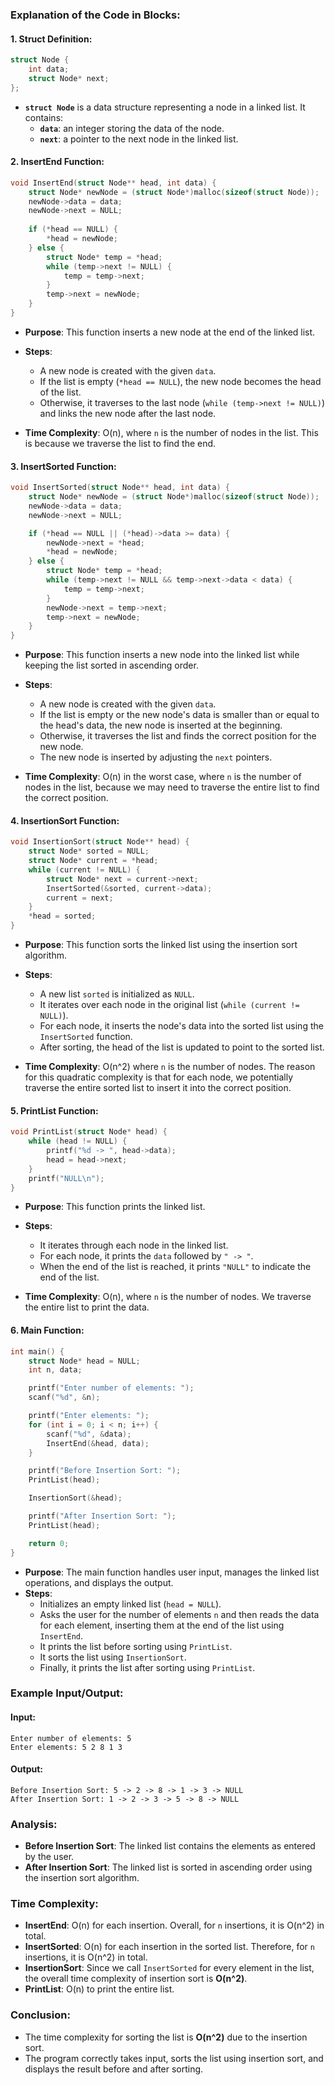 ### Explanation of the Code in Blocks:

#### 1. **Struct Definition:**

```c
struct Node {
    int data;
    struct Node* next;
};
```

- **`struct Node`** is a data structure representing a node in a linked list. It contains:
  - **`data`**: an integer storing the data of the node.
  - **`next`**: a pointer to the next node in the linked list.

#### 2. **InsertEnd Function:**

```c
void InsertEnd(struct Node** head, int data) {
    struct Node* newNode = (struct Node*)malloc(sizeof(struct Node));
    newNode->data = data;
    newNode->next = NULL;
    
    if (*head == NULL) {
        *head = newNode;
    } else {
        struct Node* temp = *head;
        while (temp->next != NULL) {
            temp = temp->next;
        }
        temp->next = newNode;
    }
}
```

- **Purpose**: This function inserts a new node at the end of the linked list.
- **Steps**:
  - A new node is created with the given `data`.
  - If the list is empty (`*head == NULL`), the new node becomes the head of the list.
  - Otherwise, it traverses to the last node (`while (temp->next != NULL)`) and links the new node after the last node.

- **Time Complexity**: O(n), where `n` is the number of nodes in the list. This is because we traverse the list to find the end.

#### 3. **InsertSorted Function:**

```c
void InsertSorted(struct Node** head, int data) {
    struct Node* newNode = (struct Node*)malloc(sizeof(struct Node));
    newNode->data = data;
    newNode->next = NULL;

    if (*head == NULL || (*head)->data >= data) {
        newNode->next = *head;
        *head = newNode;
    } else {
        struct Node* temp = *head;
        while (temp->next != NULL && temp->next->data < data) {
            temp = temp->next;
        }
        newNode->next = temp->next;
        temp->next = newNode;
    }
}
```

- **Purpose**: This function inserts a new node into the linked list while keeping the list sorted in ascending order.
- **Steps**:
  - A new node is created with the given `data`.
  - If the list is empty or the new node's data is smaller than or equal to the head's data, the new node is inserted at the beginning.
  - Otherwise, it traverses the list and finds the correct position for the new node.
  - The new node is inserted by adjusting the `next` pointers.
  
- **Time Complexity**: O(n) in the worst case, where `n` is the number of nodes in the list, because we may need to traverse the entire list to find the correct position.

#### 4. **InsertionSort Function:**

```c
void InsertionSort(struct Node** head) {
    struct Node* sorted = NULL;
    struct Node* current = *head;
    while (current != NULL) {
        struct Node* next = current->next;
        InsertSorted(&sorted, current->data);
        current = next;
    }
    *head = sorted;
}
```

- **Purpose**: This function sorts the linked list using the insertion sort algorithm.
- **Steps**:
  - A new list `sorted` is initialized as `NULL`.
  - It iterates over each node in the original list (`while (current != NULL)`).
  - For each node, it inserts the node's data into the sorted list using the `InsertSorted` function.
  - After sorting, the head of the list is updated to point to the sorted list.
  
- **Time Complexity**: O(n^2) where `n` is the number of nodes. The reason for this quadratic complexity is that for each node, we potentially traverse the entire sorted list to insert it into the correct position.

#### 5. **PrintList Function:**

```c
void PrintList(struct Node* head) {
    while (head != NULL) {
        printf("%d -> ", head->data);
        head = head->next;
    }
    printf("NULL\n");
}
```

- **Purpose**: This function prints the linked list.
- **Steps**:
  - It iterates through each node in the linked list.
  - For each node, it prints the `data` followed by `" -> "`.
  - When the end of the list is reached, it prints `"NULL"` to indicate the end of the list.

- **Time Complexity**: O(n), where `n` is the number of nodes. We traverse the entire list to print the data.

#### 6. **Main Function:**

```c
int main() {
    struct Node* head = NULL;
    int n, data;

    printf("Enter number of elements: ");
    scanf("%d", &n);

    printf("Enter elements: ");
    for (int i = 0; i < n; i++) {
        scanf("%d", &data);
        InsertEnd(&head, data);
    }

    printf("Before Insertion Sort: ");
    PrintList(head);

    InsertionSort(&head);

    printf("After Insertion Sort: ");
    PrintList(head);

    return 0;
}
```

- **Purpose**: The main function handles user input, manages the linked list operations, and displays the output.
- **Steps**:
  - Initializes an empty linked list (`head = NULL`).
  - Asks the user for the number of elements `n` and then reads the data for each element, inserting them at the end of the list using `InsertEnd`.
  - It prints the list before sorting using `PrintList`.
  - It sorts the list using `InsertionSort`.
  - Finally, it prints the list after sorting using `PrintList`.

### Example Input/Output:

#### Input:

```
Enter number of elements: 5
Enter elements: 5 2 8 1 3
```

#### Output:

```
Before Insertion Sort: 5 -> 2 -> 8 -> 1 -> 3 -> NULL
After Insertion Sort: 1 -> 2 -> 3 -> 5 -> 8 -> NULL
```

### Analysis:

- **Before Insertion Sort**: The linked list contains the elements as entered by the user.
- **After Insertion Sort**: The linked list is sorted in ascending order using the insertion sort algorithm.

### Time Complexity:

- **InsertEnd**: O(n) for each insertion. Overall, for `n` insertions, it is O(n^2) in total.
- **InsertSorted**: O(n) for each insertion in the sorted list. Therefore, for `n` insertions, it is O(n^2) in total.
- **InsertionSort**: Since we call `InsertSorted` for every element in the list, the overall time complexity of insertion sort is **O(n^2)**.
- **PrintList**: O(n) to print the entire list.

### Conclusion:
- The time complexity for sorting the list is **O(n^2)** due to the insertion sort.
- The program correctly takes input, sorts the list using insertion sort, and displays the result before and after sorting.